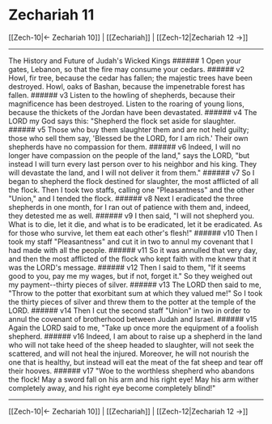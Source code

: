 # Zechariah 11

[[Zech-10|← Zechariah 10]] | [[Zechariah]] | [[Zech-12|Zechariah 12 →]]
***

The History and Future of Judah's Wicked Kings ###### 1 Open your gates, Lebanon, so that the fire may consume your cedars. ###### v2 Howl, fir tree, because the cedar has fallen; the majestic trees have been destroyed. Howl, oaks of Bashan, because the impenetrable forest has fallen. ###### v3 Listen to the howling of shepherds, because their magnificence has been destroyed. Listen to the roaring of young lions, because the thickets of the Jordan have been devastated. ###### v4 The LORD my God says this: "Shepherd the flock set aside for slaughter. ###### v5 Those who buy them slaughter them and are not held guilty; those who sell them say, 'Blessed be the LORD, for I am rich.' Their own shepherds have no compassion for them. ###### v6 Indeed, I will no longer have compassion on the people of the land," says the LORD, "but instead I will turn every last person over to his neighbor and his king. They will devastate the land, and I will not deliver it from them." ###### v7 So I began to shepherd the flock destined for slaughter, the most afflicted of all the flock. Then I took two staffs, calling one "Pleasantness" and the other "Union," and I tended the flock. ###### v8 Next I eradicated the three shepherds in one month, for I ran out of patience with them and, indeed, they detested me as well. ###### v9 I then said, "I will not shepherd you. What is to die, let it die, and what is to be eradicated, let it be eradicated. As for those who survive, let them eat each other's flesh!" ###### v10 Then I took my staff "Pleasantness" and cut it in two to annul my covenant that I had made with all the people. ###### v11 So it was annulled that very day, and then the most afflicted of the flock who kept faith with me knew that it was the LORD's message. ###### v12 Then I said to them, "If it seems good to you, pay me my wages, but if not, forget it." So they weighed out my payment--thirty pieces of silver. ###### v13 The LORD then said to me, "Throw to the potter that exorbitant sum at which they valued me!" So I took the thirty pieces of silver and threw them to the potter at the temple of the LORD. ###### v14 Then I cut the second staff "Union" in two in order to annul the covenant of brotherhood between Judah and Israel. ###### v15 Again the LORD said to me, "Take up once more the equipment of a foolish shepherd. ###### v16 Indeed, I am about to raise up a shepherd in the land who will not take heed of the sheep headed to slaughter, will not seek the scattered, and will not heal the injured. Moreover, he will not nourish the one that is healthy, but instead will eat the meat of the fat sheep and tear off their hooves. ###### v17 "Woe to the worthless shepherd who abandons the flock! May a sword fall on his arm and his right eye! May his arm wither completely away, and his right eye become completely blind!"

***
[[Zech-10|← Zechariah 10]] | [[Zechariah]] | [[Zech-12|Zechariah 12 →]]
